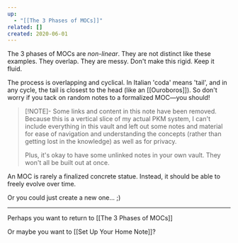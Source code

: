 ```yaml
---
up:
  - "[[The 3 Phases of MOCs]]"
related: []
created: 2020-06-01
---
```

The 3 phases of MOCs are *non-linear*. They are not distinct like these examples. They overlap. They are messy. Don't make this rigid. Keep it fluid.

The process is overlapping and cyclical. In Italian 'coda' means 'tail', and in any cycle, the tail is closest to the head (like an [[Ouroboros]]). So don't worry if you tack on random notes to a formalized MOC—you should!

> [!NOTE]- Some links and content in this note have been removed.
> Because this is a vertical slice of my actual PKM system, I can't include everything in this vault and left out some notes and material for ease of navigation and understanding the concepts (rather than getting lost in the knowledge) as well as for privacy. 
>  
> Plus, it's okay to have some unlinked notes in your own vault. They won't all be built out at once.

An MOC is rarely a finalized concrete statue. Instead, it should be able to freely evolve over time.

Or you could just create a new one... ;)

---
Perhaps you want to return to [[The 3 Phases of MOCs]]

Or maybe you want to [[Set Up Your Home Note]]?